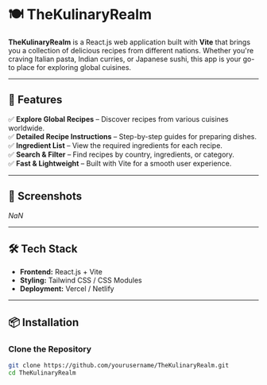 # 🍽️ TheKulinaryRealm  

**TheKulinaryRealm** is a React.js web application built with **Vite** that brings you a collection of delicious recipes from different nations. Whether you're craving Italian pasta, Indian curries, or Japanese sushi, this app is your go-to place for exploring global cuisines.  

---

## 🚀 Features  

✅ **Explore Global Recipes** – Discover recipes from various cuisines worldwide.  
✅ **Detailed Recipe Instructions** – Step-by-step guides for preparing dishes.  
✅ **Ingredient List** – View the required ingredients for each recipe.  
✅ **Search & Filter** – Find recipes by country, ingredients, or category.  
✅ **Fast & Lightweight** – Built with Vite for a smooth user experience.  

---

## 📸 Screenshots  

_NaN_  

---

## 🛠️ Tech Stack  

- **Frontend:** React.js + Vite  
- **Styling:** Tailwind CSS / CSS Modules  
- **Deployment:** Vercel / Netlify  

---

## 📦 Installation  

### Clone the Repository  
```sh
git clone https://github.com/yourusername/TheKulinaryRealm.git
cd TheKulinaryRealm
